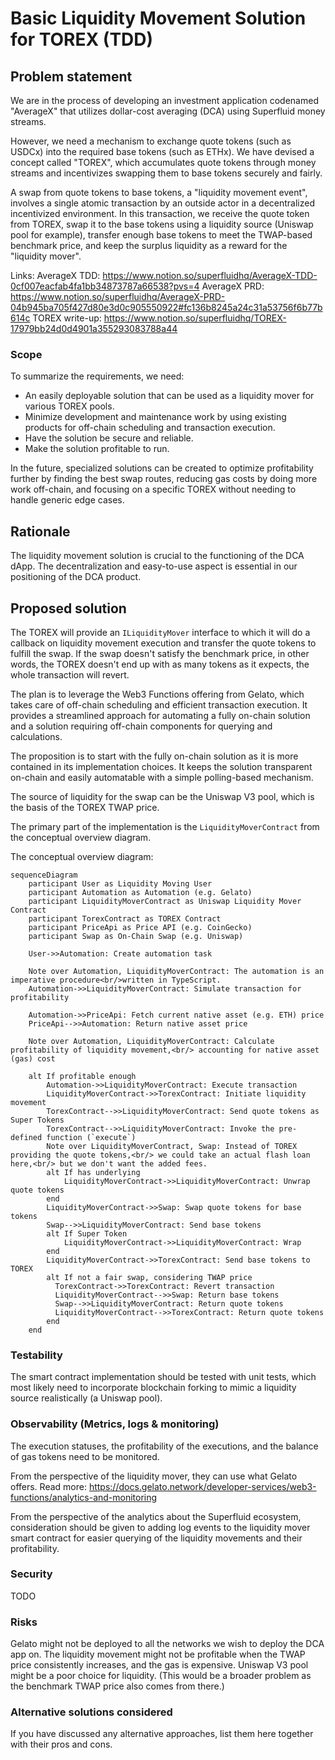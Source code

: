 # Basic Liquidity Movement Solution for TOREX (TDD)

## Problem statement
We are in the process of developing an investment application codenamed "AverageX" that utilizes dollar-cost averaging (DCA) using Superfluid money streams.

However, we need a mechanism to exchange quote tokens (such as USDCx) into the required base tokens (such as ETHx). We have devised a concept called "TOREX", which accumulates quote tokens through money streams and incentivizes swapping them to base tokens securely and fairly.

A swap from quote tokens to base tokens, a "liquidity movement event", involves a single atomic transaction by an outside actor in a decentralized incentivized environment. In this transaction, we receive the quote token from TOREX, swap it to the base tokens using a liquidity source (Uniswap pool for example), transfer enough base tokens to meet the TWAP-based benchmark price, and keep the surplus liquidity as a reward for the "liquidity mover".

Links:
AverageX TDD: https://www.notion.so/superfluidhq/AverageX-TDD-0cf007eacfab4fa1bb34873787a66538?pvs=4
AverageX PRD: https://www.notion.so/superfluidhq/AverageX-PRD-04b945ba705f427d80e3d0c905550922#fc136b8245a24c31a53756f6b77b614c
TOREX write-up: https://www.notion.so/superfluidhq/TOREX-17979bb24d0d4901a355293083788a44

### Scope
To summarize the requirements, we need:

- An easily deployable solution that can be used as a liquidity mover for various TOREX pools.
- Minimize development and maintenance work by using existing products for off-chain scheduling and transaction execution.
- Have the solution be secure and reliable.
- Make the solution profitable to run.

In the future, specialized solutions can be created to optimize profitability further by finding the best swap routes, reducing gas costs by doing more work off-chain, and focusing on a specific TOREX without needing to handle generic edge cases.

## Rationale

The liquidity movement solution is crucial to the functioning of the DCA dApp. The decentralization and easy-to-use aspect is essential in our positioning of the DCA product.

## Proposed solution

The TOREX will provide an `ILiquidityMover` interface to which it will do a callback on liquidity movement execution and transfer the quote tokens to fulfill the swap. If the swap doesn't satisfy the benchmark price, in other words, the TOREX doesn't end up with as many tokens as it expects, the whole transaction will revert.

The plan is to leverage the Web3 Functions offering from Gelato, which takes care of off-chain scheduling and efficient transaction execution. It provides a streamlined approach for automating a fully on-chain solution and a solution requiring off-chain components for querying and calculations.

The proposition is to start with the fully on-chain solution as it is more contained in its implementation choices. It keeps the solution transparent on-chain and easily automatable with a simple polling-based mechanism.

The source of liquidity for the swap can be the Uniswap V3 pool, which is the basis of the TOREX TWAP price.

The primary part of the implementation is the `LiquidityMoverContract` from the conceptual overview diagram.

The conceptual overview diagram:
```mermaid
sequenceDiagram
    participant User as Liquidity Moving User
    participant Automation as Automation (e.g. Gelato)
    participant LiquidityMoverContract as Uniswap Liquidity Mover Contract
    participant TorexContract as TOREX Contract
    participant PriceApi as Price API (e.g. CoinGecko)
    participant Swap as On-Chain Swap (e.g. Uniswap)

    User->>Automation: Create automation task

    Note over Automation, LiquidityMoverContract: The automation is an imperative procedure<br/>written in TypeScript.
    Automation->>LiquidityMoverContract: Simulate transaction for profitability

    Automation->>PriceApi: Fetch current native asset (e.g. ETH) price
    PriceApi-->>Automation: Return native asset price

    Note over Automation, LiquidityMoverContract: Calculate profitability of liquidity movement,<br/> accounting for native asset (gas) cost

    alt If profitable enough
        Automation->>LiquidityMoverContract: Execute transaction
        LiquidityMoverContract->>TorexContract: Initiate liquidity movement
        TorexContract-->>LiquidityMoverContract: Send quote tokens as Super Tokens
        TorexContract-->>LiquidityMoverContract: Invoke the pre-defined function (`execute`)
        Note over LiquidityMoverContract, Swap: Instead of TOREX providing the quote tokens,<br/> we could take an actual flash loan here,<br/> but we don't want the added fees.
        alt If has underlying
            LiquidityMoverContract->>LiquidityMoverContract: Unwrap quote tokens
        end 
        LiquidityMoverContract->>Swap: Swap quote tokens for base tokens
        Swap-->>LiquidityMoverContract: Send base tokens
        alt If Super Token
            LiquidityMoverContract->>LiquidityMoverContract: Wrap 
        end
        LiquidityMoverContract->>TorexContract: Send base tokens to TOREX
        alt If not a fair swap, considering TWAP price
          TorexContract->>TorexContract: Revert transaction
          LiquidityMoverContract-->>Swap: Return base tokens
          Swap-->>LiquidityMoverContract: Return quote tokens
          LiquidityMoverContract-->>TorexContract: Return quote tokens
        end
    end
```

### Testability
The smart contract implementation should be tested with unit tests, which most likely need to incorporate blockchain forking to mimic a liquidity source realistically (a Uniswap pool).

### Observability (Metrics, logs & monitoring)
The execution statuses, the profitability of the executions, and the balance of gas tokens need to be monitored.

From the perspective of the liquidity mover, they can use what Gelato offers. Read more: https://docs.gelato.network/developer-services/web3-functions/analytics-and-monitoring

From the perspective of the analytics about the Superfluid ecosystem, consideration should be given to adding log events to the liquidity mover smart contract for easier querying of the liquidity movements and their profitability.

### Security

TODO

### Risks

Gelato might not be deployed to all the networks we wish to deploy the DCA app on.
The liquidity movement might not be profitable when the TWAP price consistently increases, and the gas is expensive.
Uniswap V3 pool might be a poor choice for liquidity. (This would be a broader problem as the benchmark TWAP price also comes from there.)

### Alternative solutions considered

If you have discussed any alternative approaches, list them here together with their pros and cons.
